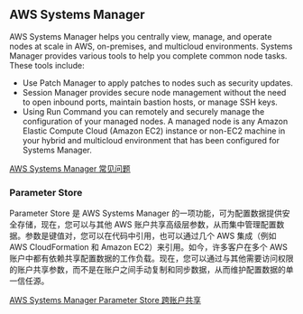 ## AWS Systems Manager
AWS Systems Manager helps you centrally view, manage, and operate nodes at scale in AWS, on-premises, and multicloud environments. Systems Manager provides various tools to help you complete common node tasks. These tools include:

- Use Patch Manager to apply patches to nodes such as security updates.
- Session Manager provides secure node management without the need to open inbound ports, maintain bastion hosts, or manage SSH keys.
- Using Run Command you can remotely and securely manage the configuration of your managed nodes. A managed node is any Amazon Elastic Compute Cloud (Amazon EC2) instance or non-EC2 machine in your hybrid and multicloud environment that has been configured for Systems Manager.

[AWS Systems Manager 常见问题](https://aws.amazon.com/systems-manager/faq/)

### Parameter Store

Parameter Store 是 AWS Systems Manager 的一项功能，可为配置数据提供安全存储，现在，您可以与其他 AWS 账户共享高级层参数，从而集中管理配置数据。参数是键值对，您可以在代码中引用，也可以通过几个 AWS 集成（例如 AWS CloudFormation 和 Amazon EC2）来引用。如今，许多客户在多个 AWS 账户中都有依赖共享配置数据的工作负载。现在，您可以通过与其他需要访问权限的账户共享参数，而不是在账户之间手动复制和同步数据，从而维护配置数据的单一信任源。

[AWS Systems Manager Parameter Store 跨账户共享](https://aws.amazon.com/cn/about-aws/whats-new/2024/02/aws-systems-manager-parameter-store-cross-account-sharing/)

